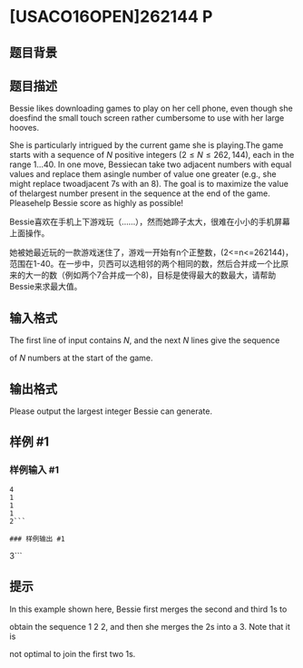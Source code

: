 # [USACO16OPEN]262144 P

## 题目背景



## 题目描述

Bessie likes downloading games to play on her cell phone, even though she  doesfind the small touch screen rather cumbersome to use with her large hooves.


She is particularly intrigued by the current game she is playing.The game starts with a sequence of $N$ positive integers ($2 \leq N\leq 262,144$), each in the range $1 \ldots 40$.  In one move, Bessiecan take two adjacent numbers with equal values and replace them asingle number of value one greater (e.g., she might replace twoadjacent 7s with an 8). The goal is to maximize the value of thelargest number present in the sequence at the end of the game.  Pleasehelp Bessie score as highly as possible!

Bessie喜欢在手机上下游戏玩（……），然而她蹄子太大，很难在小小的手机屏幕上面操作。


她被她最近玩的一款游戏迷住了，游戏一开始有n个正整数，(2<=n<=262144)，范围在1-40。在一步中，贝西可以选相邻的两个相同的数，然后合并成一个比原来的大一的数（例如两个7合并成一个8)，目标是使得最大的数最大，请帮助Bessie来求最大值。


## 输入格式

The first line of input contains $N$, and the next $N$ lines give the sequence

of $N$ numbers at the start of the game.


## 输出格式

Please output the largest integer Bessie can generate.


## 样例 #1

### 样例输入 #1
```
4
1
1
1
2```

### 样例输出 #1

```
3```

## 提示

In this example shown here, Bessie first merges the second and third 1s to

obtain the sequence 1 2 2, and then she merges the 2s into a 3.  Note that it is

not optimal to join the first two 1s.

